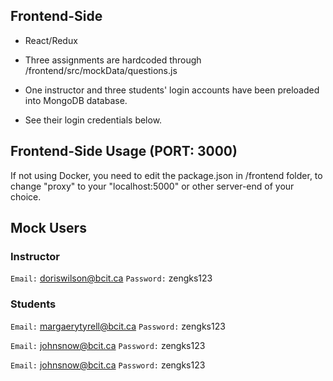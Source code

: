 ## Frontend-Side

- React/Redux

- Three assignments are hardcoded through /frontend/src/mockData/questions.js

- One instructor and three students' login accounts have been preloaded into MongoDB database.

- See their login credentials below.

## Frontend-Side Usage (PORT: 3000)

If not using Docker, you need to edit the package.json in /frontend folder, to change "proxy" to your "localhost:5000" or other server-end of your choice.

## Mock Users

### Instructor

`Email:` doriswilson@bcit.ca
`Password:` zengks123

### Students

`Email:` margaerytyrell@bcit.ca
`Password:` zengks123

`Email:` johnsnow@bcit.ca
`Password:` zengks123

`Email:` johnsnow@bcit.ca
`Password:` zengks123

